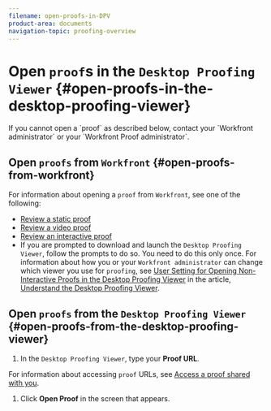 ```yaml
---
filename: open-proofs-in-DPV
product-area: documents
navigation-topic: proofing-overview
---
```





# Open `proof`s in the `Desktop Proofing Viewer`  {#open-proofs-in-the-desktop-proofing-viewer}

<![CDATA[ ]]>If you cannot open a `proof` as described below, contact your `Workfront administrator` or your `Workfront Proof administrator`.


## Open `proofs` from `Workfront`  {#open-proofs-from-workfront}

For information about opening a `proof` from `Workfront`, see one of the following:



* [Review a static proof](review-a-static-proof.md) 
* [Review a video proof](review-a-video-proof-in-proofing-viewer.md) 
* [Review an interactive proof](review-and-managing-interactive-proofs.md) 
* If you are prompted to download and launch the `Desktop Proofing Viewer`, follow the prompts to do so. You need to do this only once. For information about how you or your `Workfront administrator` can change which viewer you use for `proofing`, see [User Setting for Opening Non-Interactive Proofs in the Desktop Proofing Viewer](destop-proofing-viewer.md#user-setting-for-launching-non-interactive-proofs) in the article, [Understand the Desktop Proofing Viewer](destop-proofing-viewer.md).





## Open `proofs` from the `Desktop Proofing Viewer` {#open-proofs-from-the-desktop-proofing-viewer}




1.  In the `Desktop Proofing Viewer`, type your **Proof URL**.  



   For information about accessing `proof` URLs, see [Access a proof shared with you](access-proofs-shared-with-you.md).

1. Click&nbsp;**Open Proof**&nbsp;in the screen that appears.&nbsp;


